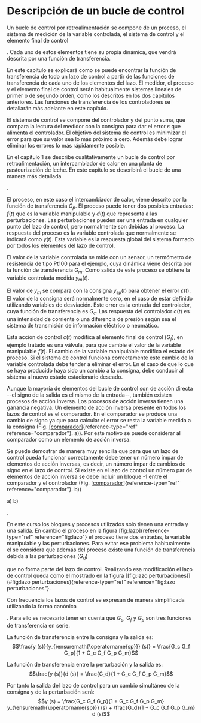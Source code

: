 # Descripción de un bucle de control

Un bucle de control por retroalimentación se compone de un proceso, el
sistema de medición de la variable controlada, el sistema de control y
el elemento final de control

. Cada uno de estos elementos tiene su propia dinámica, que vendrá
descrita por una función de transferencia.

En este capítulo se explicará como se puede encontrar la función de
transferencia de todo un lazo de control a partir de las funciones de
transferencia de cada uno de los elementos del lazo. El medidor, el
proceso y el elemento final de control serán habitualmente sistemas
lineales de primer o de segundo orden, como los descritos en los dos
capítulos anteriores. Las funciones de transferencia de los
controladores se detallarán más adelante en este capítulo.

El sistema de control se compone del controlador y del punto suma, que
compara la lectura del medidor con la consigna para dar el error
$\varepsilon$ que alimenta el controlador. El objetivo del sistema de
control es minimizar el error para que su valor sea lo más próximo a
cero. Además debe lograr eliminar los errores lo más rápidamente
posible.

En el capítulo 1 se describe cualitativamente un bucle de control por
retroalimentación, un intercambiador de calor en una planta de
pasteurización de leche. En este capítulo se describirá el bucle de una
manera más detallada

.

El proceso, en este caso el intercambiador de calor, viene descrito por
la función de transferencia $G_p$. El proceso puede tener dos posibles
entradas: $f (t)$ que es la variable manipulable y $d (t)$ que
representa a las perturbaciones. Las perturbaciones pueden ser una
entrada en cualquier punto del lazo de control, pero normalmente son
debidas al proceso. La respuesta del proceso es la variable controlada
que normalmente se indicará como $y (t)$. Esta variable es la respuesta
global del sistema formado por todos los elementos del lazo de control.

El valor de la variable controlada se mide con un sensor, un termómetro
de resistencia de tipo Pt100 para el ejemplo, cuya dinámica viene
descrita por la función de transferencia $G_m$. Como salida de este
proceso se obtiene la variable controlada medida $y_m (t)$.

El valor de $y_m$ se compara con la consigna
$y_{\ensuremath{\operatorname{sp}}} (t)$ para obtener el error
$\varepsilon (t)$. El valor de la consigna será normalmente cero, en el
caso de estar definido utilizando variables de desviación. Este error es
la entrada del controlador, cuya función de transferencia es $G_c$. Las
respuesta del controlador $c (t)$ es una intensidad de corriente o una
diferencia de presión según sea el sistema de transmisión de información
eléctrico o neumático.

Esta acción de control $c (t)$ modifica al elemento final de control
($G_f$), en ejemplo tratado es una válvula, para que cambie el valor de
la variable manipulable $f (t)$. El cambio de la variable manipulable
modifica el estado del proceso. Si el sistema de control funciona
correctamente este cambio de la variable controlada debe tender a
eliminar el error. En el caso de que lo que se haya producido haya sido
un cambio a la consigna, debe conducir al sistema al nuevo estado
estacionario deseado.

Aunque la mayoría de elementos del bucle de control son de acción
directa --el signo de la salida es el mismo de la entrada--, también
existen procesos de acción inversa. Los procesos de acción inversa
tienen una ganancia negativa. Un elemento de acción inversa presente en
todos los lazos de control es el comparador. En el comparador se produce
una cambio de signo ya que para calcular el error se resta la variable
medida a la consigna (Fig.
[\[comparador\]](#comparador){reference-type="ref"
reference="comparador"}. a)). Por este motivo se puede considerar al
comparador como un elemento de acción inversa.

Se puede demostrar de manera muy sencilla que para que un lazo de
control pueda funcionar correctamente debe tener un número impar de
elementos de acción inversas, es decir, un número impar de cambios de
signo en el lazo de control. Si existe en el lazo de control un número
par de elementos de acción inversa se debe incluir un bloque -1 entre el
comparador y el controlador (Fig.
[\[comparador\]](#comparador){reference-type="ref"
reference="comparador"}. b))

a\) b)

.

En este curso los bloques y procesos utilizados solo tienen una entrada
y una salida. En cambio el proceso en la figura
[\[fig:lazo\]](#fig:lazo){reference-type="ref" reference="fig:lazo"} el
proceso tiene dos entradas, la variable manipulable y las
perturbaciones. Para evitar ese problema habitualmente el se considera
que además del proceso existe una función de transferencia debida a las
perturbaciones ($G_d$)

que no forma parte del lazo de control. Realizando esa modificación el
lazo de control queda como el mostrado en la figura
[\[fig:lazo perturbaciones\]](#fig:lazo perturbaciones){reference-type="ref"
reference="fig:lazo perturbaciones"}.

Con frecuencia los lazos de control se expresan de manera simplificada
utilizando la forma canónica

. Para ello es necesario tener en cuenta que $G_c$, $G_f$ y $G_p$ son
tres funciones de transferencia en serie.

La función de transferencia entre la consigna y la salida es:
$$\frac{y (s)}{y_{\ensuremath{\operatorname{sp}}} (s)} = \frac{G_c G_f G_p}{1 + G_c G_f G_p G_m}$$

La función de transferencia entre la perturbación y la salida es:
$$\frac{y (s)}{d (s)} = \frac{G_d}{1 + G_c G_f G_p G_m}$$

Por tanto la salida del lazo de control para un cambio simultáneo de la
consigna y de la perturbación será:
$$y (s) = \frac{G_c G_f G_p}{1 + G_c G_f G_p G_m} y_{\ensuremath{\operatorname{sp}}} (s) +
   \frac{G_d}{1 + G_c G_f G_p G_m} d (s)$$
